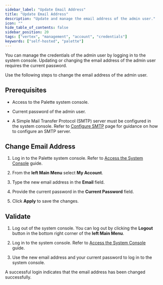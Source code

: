 ```yaml
---
sidebar_label: "Update Email Address"
title: "Update Email Address"
description: "Update and manage the email address of the admin user."
icon: ""
hide_table_of_contents: false
sidebar_position: 20
tags: ["vertex", "management", "account", "credentials"]
keywords: ["self-hosted", "palette"]
---
```


You can manage the credentials of the admin user by logging in to the system console. Updating or changing the email address of the admin user requires the current password.

Use the following steps to change the email address of the admin user.

## Prerequisites

- Access to the Palette system console.

- Current password of the admin user.

- A Simple Mail Transfer Protocol (SMTP) server must be configured in the system console. Refer to [Configure SMTP](../smtp.md) page for guidance on how to configure an SMTP server.

## Change Email Address

1. Log in to the Palette system console. Refer to [Access the System Console](../system-management.md#access-the-system-console) guide.

2. From the **left Main Menu** select **My Account**.

3. Type the new email address in the **Email** field.

4. Provide the current password in the **Current Password** field.

5. Click **Apply** to save the changes.

## Validate

1. Log out of the system console. You can log out by clicking the **Logout** button in the bottom right corner of the **left Main Menu**.

2. Log in to the system console. Refer to [Access the System Console](../system-management.md#access-the-system-console) guide.

3. Use the new email address and your current password to log in to the system console.

A successful login indicates that the email address has been changed successfully.
